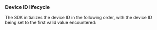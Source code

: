 ### Device ID lifecycle

The SDK initializes the device ID in the following order, with the device ID being set to the first valid value encountered: